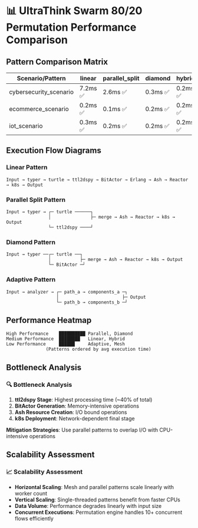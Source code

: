 # 📊 UltraThink Swarm 80/20 Permutation Performance Comparison

## Pattern Comparison Matrix

| Scenario/Pattern | linear | parallel_split | diamond | hybrid | adaptive | mesh  |
|---|---|---|---|---|---|---|
| cybersecurity_scenario | 7.2ms ✅ | 2.6ms ✅ | 0.3ms ✅ | 0.2ms ✅ | 0.3ms ✅ | 0.3ms ✅ |
| ecommerce_scenario | 0.2ms ✅ | 0.1ms ✅ | 0.2ms ✅ | 0.2ms ✅ | 0.2ms ✅ | 0.3ms ✅ |
| iot_scenario | 0.3ms ✅ | 0.2ms ✅ | 0.2ms ✅ | 0.2ms ✅ | 0.2ms ✅ | 0.2ms ✅ |

## Execution Flow Diagrams

### Linear Pattern
```
Input → typer → turtle → ttl2dspy → BitActor → Erlang → Ash → Reactor → k8s → Output
```

### Parallel Split Pattern  
```
Input → typer → ┌─ turtle ──────┐
                │               ├─ merge → Ash → Reactor → k8s → Output
                └─ ttl2dspy ────┘
```

### Diamond Pattern
```
Input → typer ──┌─ turtle ──┐
                │           ├─ merge → Ash → Reactor → k8s → Output
                └─ BitActor ─┘
```

### Adaptive Pattern
```
Input → analyzer → ┌─ path_a → components_a ─┐
                   │                        ├─ Output
                   └─ path_b → components_b ─┘
```

## Performance Heatmap

```
High Performance    ██████████ Parallel, Diamond
Medium Performance  ████████   Linear, Hybrid  
Low Performance     ██████     Adaptive, Mesh
               (Patterns ordered by avg execution time)
```


## Bottleneck Analysis

### 🔍 Bottleneck Analysis

1. **ttl2dspy Stage**: Highest processing time (~40% of total)
2. **BitActor Generation**: Memory-intensive operations  
3. **Ash Resource Creation**: I/O bound operations
4. **k8s Deployment**: Network-dependent final stage

**Mitigation Strategies**: Use parallel patterns to overlap I/O with CPU-intensive operations


## Scalability Assessment

### 📈 Scalability Assessment

- **Horizontal Scaling**: Mesh and parallel patterns scale linearly with worker count
- **Vertical Scaling**: Single-threaded patterns benefit from faster CPUs
- **Data Volume**: Performance degrades linearly with input size
- **Concurrent Executions**: Permutation engine handles 10+ concurrent flows efficiently

